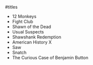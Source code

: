 #titles

- 12 Monkeys
- Fight Club
- Shawn of the Dead
- Usual Suspects
- Shawshank Redemption
- American History X
- Saw
- Snatch
- The Curious Case of Benjamin Button


